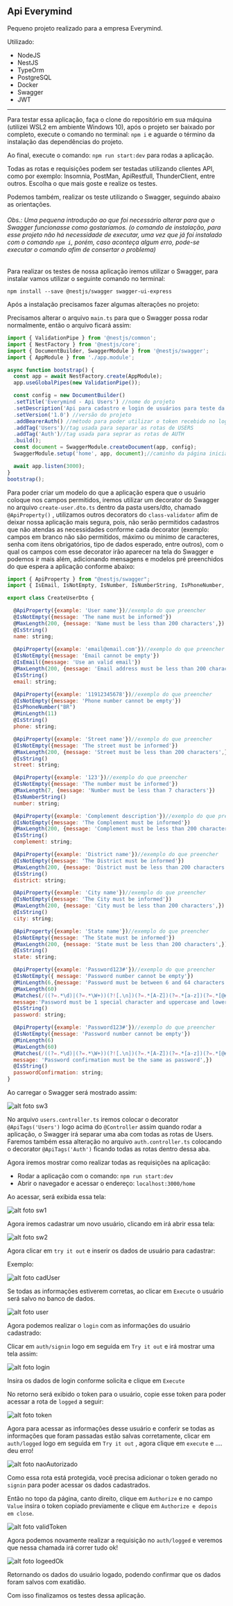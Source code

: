 ## Api Everymind

Pequeno projeto realizado para a empresa Everymind.

Utilizado: 

* NodeJS
* NestJS
* TypeOrm
* PostgreSQL
* Docker
* Swagger
* JWT



------



Para testar essa aplicação, faça o clone do repositório em sua máquina (utilizei WSL2 em ambiente Windows 10), após o projeto ser baixado por completo, execute o comando no terminal: ``npm i`` e aguarde o término da instalação das dependências do projeto.



Ao final, execute o comando: ``npm run start:dev`` para rodas a aplicação.



Todas as rotas e requisições podem ser testadas utilizando clientes API, como por exemplo: Insomnia, PostMan, ApiRestfull, ThunderClient, entre outros. Escolha o que mais goste e realize os testes.



Podemos também, realizar os teste utilizando o Swagger, seguindo abaixo as orientações.



###### Obs.: Uma pequena introdução ao que foi necessário alterar para que o Swagger funcionasse como gostaríamos. (o comando de instalação, para esse projeto não há necessidade de executar, uma vez que já foi instalado com o comando ``npm i``, porém, caso aconteça algum erro, pode-se executar o comando afim de consertar o problema)



Para realizar os testes de nossa aplicação iremos utilizar o Swagger, para instalar vamos utilizar o seguinte comando no terminal: 

 ``npm install --save @nestjs/swagger swagger-ui-express``



Após a instalação precisamos fazer algumas alterações no projeto:

Precisamos alterar o arquivo ``main.ts`` para que o Swagger possa rodar normalmente, então o arquivo ficará assim:

```javascript
import { ValidationPipe } from '@nestjs/common';
import { NestFactory } from '@nestjs/core';
import { DocumentBuilder, SwaggerModule } from '@nestjs/swagger';
import { AppModule } from './app.module';

async function bootstrap() {
  const app = await NestFactory.create(AppModule);
  app.useGlobalPipes(new ValidationPipe());

  const config = new DocumentBuilder()
  .setTitle('Everymind - Api Users') //nome do projeto
  .setDescription('Api para cadastro e login de usuários para teste da Everymind')//descrição para o projeto
  .setVersion('1.0') //versão do projeto
  .addBearerAuth() //método para poder utilizar o token recebido no login
  .addTag('Users')//tag usada para separar as rotas de USERS
  .addTag('Auth')//tag usada para seprar as rotas de AUTH
  .build();
  const document = SwaggerModule.createDocument(app, config);
  SwaggerModule.setup('home', app, document);//caminho da página inicial ficando localhost:3000/home

  await app.listen(3000);
}
bootstrap();
```



Para poder criar um modelo do que a aplicação espera que o usuário coloque nos campos permitidos, iremos utilizar um decorator do Swagger no arquivo ``create-user.dto.ts`` dentro da pasta users/dto, chamado ``@ApiProperty()`` , utilizamos outros decorators do ``class-validator`` afim de deixar nossa aplicação mais segura, pois, não serão permitidos cadastros que não atendas as necessidades conforme cada decorator (exemplo: campos em branco não são permitidos, máximo ou mínimo de caracteres, senha com itens obrigatórios, tipo de dados esperado, entre outros), com o qual os campos com esse decorator irão aparecer na tela do Swagger e podemos ir mais além, adicionando mensagens e modelos pré preenchidos do que espera a aplicação conforme abaixo:

```javascript
import { ApiProperty } from "@nestjs/swagger";
import { IsEmail, IsNotEmpty, IsNumber, IsNumberString, IsPhoneNumber, IsString, Matches, MaxLength, MinLength } from "class-validator";

export class CreateUserDto {

  @ApiProperty({example: 'User name'})//exemplo do que preencher
  @IsNotEmpty({message: 'The name must be informed'})
  @MaxLength(200, {message: 'Name must be less than 200 characters',})
  @IsString()
  name: string;
  
  @ApiProperty({example: 'email@email.com'})//exemplo do que preencher
  @IsNotEmpty({message: 'Email cannot be empty'})
  @IsEmail({message: 'Use an valid email'})
  @MaxLength(200, {message: 'Email address must be less than 200 characters',})
  @IsString()
  email: string;

  @ApiProperty({example: '11912345678'})//exemplo do que preencher
  @IsNotEmpty({message: 'Phone number cannot be empty'})
  @IsPhoneNumber("BR")
  @MinLength(11)
  @IsString()
  phone: string;

  @ApiProperty({example: 'Street name'})//exemplo do que preencher
  @IsNotEmpty({message: 'The street must be informed'})
  @MaxLength(200, {message: 'Street must be less than 200 characters',})
  @IsString()
  street: string;

  @ApiProperty({example: '123'})//exemplo do que preencher
  @IsNotEmpty({message: 'The number must be informed'})
  @MaxLength(7, {message: 'Number must be less than 7 characters'})
  @IsNumberString()
  number: string;

  @ApiProperty({example: 'Complement description'})//exemplo do que preencher
  @IsNotEmpty({message: 'The Complement must be informed'})
  @MaxLength(200, {message: 'Complement must be less than 200 characters',})
  @IsString()
  complement: string;

  @ApiProperty({example: 'District name'})//exemplo do que preencher
  @IsNotEmpty({message: 'The District must be informed'})
  @MaxLength(200, {message: 'District must be less than 200 characters',})
  @IsString()
  district: string;

  @ApiProperty({example: 'City name'})//exemplo do que preencher
  @IsNotEmpty({message: 'The City must be informed'})
  @MaxLength(200, {message: 'City must be less than 200 characters',})
  @IsString()
  city: string;

  @ApiProperty({example: 'State name'})//exemplo do que preencher
  @IsNotEmpty({message: 'The State must be informed'})
  @MaxLength(200, {message: 'State must be less than 200 characters',})
  @IsString()
  state: string;

  @ApiProperty({example: 'Password123#'})//exemplo do que preencher
  @IsNotEmpty({ message: 'Password number cannot be empty'})
  @MinLength(6,{message: 'Password must be between 6 and 64 characters long',})
  @MaxLength(60)
  @Matches(/((?=.*\d)|(?=.*\W+))(?![.\n])(?=.*[A-Z])(?=.*[a-z])(?=.*[@#$%^&+=]).*$/, {
  message:'Password must be 1 special character and uppercase and lowercase letter',})
  @IsString()
  password: string;

  @ApiProperty({example: 'Password123#'})//exemplo do que preencher
  @IsNotEmpty({message: 'Password number cannot be empty'})
  @MinLength(6)
  @MaxLength(60)
  @Matches(/((?=.*\d)|(?=.*\W+))(?![.\n])(?=.*[A-Z])(?=.*[a-z])(?=.*[@#$%^&+=]).*$/, {
  message: 'Password confirmation must be the same as password',})
  @IsString()
  passwordConfirmation: string;
}
```



Ao carregar o Swagger será mostrado assim:



![alt foto sw3](https://github.com/wsr2k2/everymind/blob/master/src/public/images/sw%203.png?raw=true)



No arquivo ``users.controller.ts`` iremos colocar o decorator ``@ApiTags('Users')`` logo acima do ``@Controller`` assim quando rodar a aplicação, o Swagger irá separar uma aba com todas as rotas de Users. Faremos também essa alteração no arquivo ``auth.controller.ts`` colocando o decorator ``@ApiTags('Auth')`` ficando todas as rotas dentro dessa aba.



Agora iremos mostrar como realizar todas as requisições na aplicação:



* Rodar a aplicação com o comando: ``npm run start:dev``
* Abrir o navegador e acessar o endereço: ``localhost:3000/home``

Ao acessar, será exibida essa tela:



![alt foto sw1](https://github.com/wsr2k2/everymind/blob/master/src/public/images/sw%201.png?raw=true)



Agora iremos cadastrar um novo usuário, clicando em irá abrir essa tela:



![alt foto sw2](https://github.com/wsr2k2/everymind/blob/master/src/public/images/sw%202.png?raw=true )



Agora clicar em ``try it out`` e inserir os dados de usuário para cadastrar:

Exemplo:



![alt foto cadUser](https://github.com/wsr2k2/everymind/blob/master/src/public/images/cadastro%20de%20usuario.png?raw=true)



Se todas as informações estiverem corretas, ao clicar em ``Execute`` o usuário será salvo no banco de dados.



![alt foto user](https://github.com/wsr2k2/everymind/blob/master/src/public/images/retorno%20de%20cadastro.png?raw=true)



Agora podemos realizar o ``login`` com as informações do usuário cadastrado:

Clicar em ``auth/signin`` logo em seguida em ``Try it out`` e irá mostrar uma tela assim:



![alt foto login](https://github.com/wsr2k2/everymind/blob/master/src/public/images/login.png?raw=true)



Insira os dados de login conforme solicita e clique em ``Execute``

No retorno será exibido o token para o usuário, copie esse token para poder acessar a rota de ``logged`` a seguir:



![alt foto token](https://github.com/wsr2k2/everymind/blob/master/src/public/images/token.png?raw=true)



Agora para acessar as informações desse usuário e conferir se todas as informações que foram passadas estão salvas corretamente, clicar em ``auth/logged`` logo em seguida em ``Try it out`` , agora clique em ``execute`` e .... deu erro!



![alt foto naoAutorizado](https://github.com/wsr2k2/everymind/blob/master/src/public/images/nao%20autorizado.png?raw=true)



Como essa rota está protegida, você precisa adicionar o token gerado no ``signin`` para poder acessar os dados cadastrados.

Então no topo da página, canto direito, clique em ``Authorize`` e no campo ``Value`` insira o token copiado previamente e clique em ``Authorize e depois em close``. 



![alt foto validToken](https://github.com/wsr2k2/everymind/blob/master/src/public/images/validando%20o%20token.png?raw=true)



Agora podemos novamente realizar a requisição no ``auth/logged`` e veremos que nessa chamada irá correr tudo ok!

![alt foto logeedOk](https://github.com/wsr2k2/everymind/blob/master/src/public/images/logged.png?raw=true)



Retornando os dados do usuário logado, podendo confirmar que os dados foram salvos com exatidão.



Com isso finalizamos os testes dessa aplicação.



